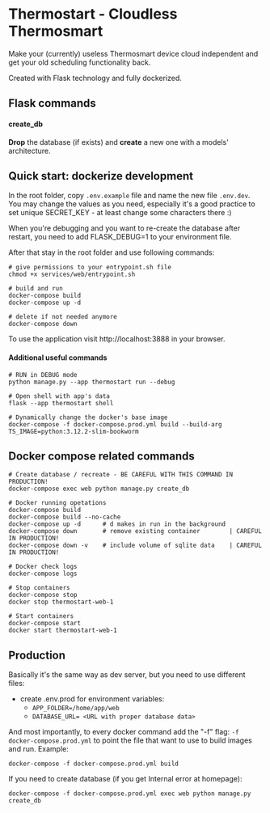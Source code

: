 # Thermostart - Cloudless Thermosmart
Make your (currently) useless Thermosmart device cloud independent and get
your old scheduling functionality back.

Created with Flask technology and fully dockerized.

## Flask commands

#### create_db
**Drop** the database (if exists) and **create** a new one with a models' architecture.

## Quick start: dockerize development
In the root folder, copy `.env.example` file and name the new file `.env.dev`.
You may change the values as you need, especially it's a good practice to set
unique SECRET_KEY - at least change some characters there :)

When you're debugging and you want to re-create the database after restart,
you need to add FLASK_DEBUG=1 to your environment file.

After that stay in the root folder and use following commands:
```
# give permissions to your entrypoint.sh file
chmod +x services/web/entrypoint.sh

# build and run
docker-compose build
docker-compose up -d

# delete if not needed anymore
docker-compose down
```
To use the application visit http://localhost:3888 in your browser.

#### Additional useful commands
```
# RUN in DEBUG mode
python manage.py --app thermostart run --debug

# Open shell with app's data
flask --app thermostart shell

# Dynamically change the docker's base image
docker-compose -f docker-compose.prod.yml build --build-arg TS_IMAGE=python:3.12.2-slim-bookworm
```

## Docker compose related commands

```
# Create database / recreate - BE CAREFUL WITH THIS COMMAND IN PRODUCTION!
docker-compose exec web python manage.py create_db

# Docker running opetations
docker-compose build
docker-compose build --no-cache
docker-compose up -d      # d makes in run in the background
docker-compose down       # remove existing container        | CAREFUL IN PRODUCTION!
docker-compose down -v    # include volume of sqlite data    | CAREFUL IN PRODUCTION!

# Docker check logs
docker-compose logs

# Stop containers
docker-compose stop
docker stop thermostart-web-1

# Start containers
docker-compose start
docker start thermostart-web-1
```

## Production
Basically it's the same way as dev server, but you need to use different files:
- create .env.prod for environment variables:
  - `APP_FOLDER=/home/app/web`
  - `DATABASE_URL= <URL with proper database data>`

And most importantly, to every docker command add the "-f" flag: `-f docker-compose.prod.yml`
to point the file that want to use to build images and run. Example:
```
docker-compose -f docker-compose.prod.yml build
```
If you need to create database (if you get Internal error at homepage):
```
docker-compose -f docker-compose.prod.yml exec web python manage.py create_db
```
